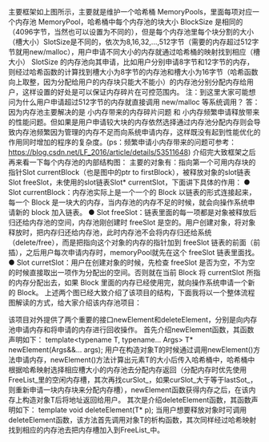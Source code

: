 主要框架如上图所示，主要就是维护一个哈希桶 MemoryPools，里面每项对应一个内存池 MemoryPool，哈希桶中每个内存池的块大小 BlockSize 是相同的（4096字节，当然也可以设置为不同的），但是每个内存池里每个块分割的大小（槽大小）SlotSize是不同的，依次为8,16,32,...,512字节（需要的内存超过512字节就用new/malloc），用户申请不同大小的内存就通过哈希桶的映射找到相应（槽大小）  SlotSize 的内存池向其申请，比如用户分别申请8字节和12字节的内存，则经过哈希函数的计算找到槽大小为8字节的内存池和槽大小为16字节（哈希函数向上取整，因为分配给用户的内存块只能大不能小）的内存池分别分配内存给用户，这样设置的好处是可以保证内存碎片在可控范围内。
注：到这里大家可能想问为什么用户申请超过512字节的内存就直接调用 new/malloc 等系统调用？
答：因为内存池主要解决的是 小内存带来的内存碎片问题 和 小内存频繁申请释放带来的性能问题。但如果是用户申请较大块的内存依然选择通过内存池分配内存则会导致内存池频繁因为管理的内存不足而向系统申请内存，这样既没有起到性能优化的作用同时增加的程序的复杂度。(ps：频繁申请小内存带来的问题可参考：https://blog.csdn.net/LF_2016/article/details/53511648)
介绍完大致框架之后再来看一下每个内存池的内部结构图：
主要的对象有：指向第一个可用内存块的指针Slot currentBlock（也是图中的ptr to firstBlock），被释放对象的slot链表Slot freeSlot，未使用的slot链表Slot* currentSlot，下面讲下具体的作用：
● Slot currentBlock：内存池实际上是一个一个的 Block 以链表的形式连接起来，每一个 Block 是一块大的内存，当内存池的内存不足的时候，就会向操作系统申请新的 block 加入链表。
● Slot freeSlot：链表里面的每一项都是对象被释放后归还给内存池的空间，内存池刚创建时 freeSlot 是空的。用户创建对象，将对象释放时，把内存归还给内存池，此时内存池不会将内存归还给系统（delete/free），而是把指向这个对象的内存的指针加到 freeSlot 链表的前面（前插），之后用户每次申请内存时，memoryPool就先在这个 freeSlot 链表里面找。
● Slot curretSlot：用户在创建对象的时候，先检查 freeSlot 是否为空，不为空的时候直接取出一项作为分配出的空间。否则就在当前 Block 将 currentSlot 所指的内存分配出去，如果 Block 里面的内存已经使用完，就向操作系统申请一个新的 Block。
上述两个图已经大致介绍了该项目的结构，下面我将以一个整体流程图解读的方式，给大家介绍该内存池项目：

该项目对外提供了两个重要的接口newElement和deleteElement，分别是向内存池申请内存和将申请的内存进行回收操作。
首先介绍newElement函数，其函数声明如下：
template<typename T, typename... Args>
T* newElement(Args&&... args);
用户在构造对象T的时候通过调用newElement<T>()方法申请内存，newElement<T>()方法计算出元素T的大小后传入哈希桶中，哈希桶中根据哈希映射选择相应槽大小的内存池去分配内存返回（分配内存时优先使用FreeList_里的空闲内存槽，其次再找curSlot_，如果curSlot_大于等于lastSot_，则重新申请一块内存块来分配内存槽），newElement函数获得内存之后，在该内存上构造对象T后将地址返回给用户。
其次是介绍deleteElement函数，其函数声明如下：
template<typename T>
void deleteElement(T* p);
当用户想要释放对象时可调用deleteElement函数，该方法首先调用对象T的析构函数，其次同样经过哈希映射找到相应的内存池去把内存槽加入到FreeList_中。